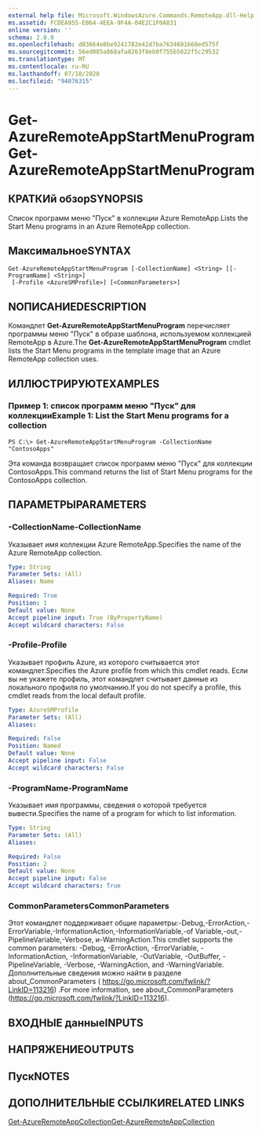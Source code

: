 ```yaml
---
external help file: Microsoft.WindowsAzure.Commands.RemoteApp.dll-Help.xml
ms.assetid: FCDEA955-EB64-4EEA-9F4A-04E2C1F0A831
online version: ''
schema: 2.0.0
ms.openlocfilehash: d83664e8be9241782e42d7ba7634691668ed575f
ms.sourcegitcommit: 56ed085a868afa8263f8eb0f755b5822f5c29532
ms.translationtype: MT
ms.contentlocale: ru-RU
ms.lasthandoff: 07/18/2020
ms.locfileid: "94076315"
---
```

# <span data-ttu-id="73bf3-101">Get-AzureRemoteAppStartMenuProgram</span><span class="sxs-lookup"><span data-stu-id="73bf3-101">Get-AzureRemoteAppStartMenuProgram</span></span>

## <span data-ttu-id="73bf3-102">КРАТКИй обзор</span><span class="sxs-lookup"><span data-stu-id="73bf3-102">SYNOPSIS</span></span>
<span data-ttu-id="73bf3-103">Список программ меню "Пуск" в коллекции Azure RemoteApp.</span><span class="sxs-lookup"><span data-stu-id="73bf3-103">Lists the Start Menu programs in an Azure RemoteApp collection.</span></span>

## <span data-ttu-id="73bf3-104">Максимальное</span><span class="sxs-lookup"><span data-stu-id="73bf3-104">SYNTAX</span></span>

```
Get-AzureRemoteAppStartMenuProgram [-CollectionName] <String> [[-ProgramName] <String>]
 [-Profile <AzureSMProfile>] [<CommonParameters>]
```

## <span data-ttu-id="73bf3-105">NОПИСАНИЕ</span><span class="sxs-lookup"><span data-stu-id="73bf3-105">DESCRIPTION</span></span>
<span data-ttu-id="73bf3-106">Командлет **Get-AzureRemoteAppStartMenuProgram** перечисляет программы меню "Пуск" в образе шаблона, используемом коллекцией RemoteApp в Azure.</span><span class="sxs-lookup"><span data-stu-id="73bf3-106">The **Get-AzureRemoteAppStartMenuProgram** cmdlet lists the Start Menu programs in the template image that an Azure RemoteApp collection uses.</span></span>

## <span data-ttu-id="73bf3-107">ИЛЛЮСТРИРУЮТ</span><span class="sxs-lookup"><span data-stu-id="73bf3-107">EXAMPLES</span></span>

### <span data-ttu-id="73bf3-108">Пример 1: список программ меню "Пуск" для коллекции</span><span class="sxs-lookup"><span data-stu-id="73bf3-108">Example 1: List the Start Menu programs for a collection</span></span>
```
PS C:\> Get-AzureRemoteAppStartMenuProgram -CollectionName "ContosoApps"
```

<span data-ttu-id="73bf3-109">Эта команда возвращает список программ меню "Пуск" для коллекции ContosoApps.</span><span class="sxs-lookup"><span data-stu-id="73bf3-109">This command returns the list of Start Menu programs for the ContosoApps collection.</span></span>

## <span data-ttu-id="73bf3-110">ПАРАМЕТРЫ</span><span class="sxs-lookup"><span data-stu-id="73bf3-110">PARAMETERS</span></span>

### <span data-ttu-id="73bf3-111">-CollectionName</span><span class="sxs-lookup"><span data-stu-id="73bf3-111">-CollectionName</span></span>
<span data-ttu-id="73bf3-112">Указывает имя коллекции Azure RemoteApp.</span><span class="sxs-lookup"><span data-stu-id="73bf3-112">Specifies the name of the Azure RemoteApp collection.</span></span>

```yaml
Type: String
Parameter Sets: (All)
Aliases: Name

Required: True
Position: 1
Default value: None
Accept pipeline input: True (ByPropertyName)
Accept wildcard characters: False
```

### <span data-ttu-id="73bf3-113">-Profile</span><span class="sxs-lookup"><span data-stu-id="73bf3-113">-Profile</span></span>
<span data-ttu-id="73bf3-114">Указывает профиль Azure, из которого считывается этот командлет.</span><span class="sxs-lookup"><span data-stu-id="73bf3-114">Specifies the Azure profile from which this cmdlet reads.</span></span>
<span data-ttu-id="73bf3-115">Если вы не укажете профиль, этот командлет считывает данные из локального профиля по умолчанию.</span><span class="sxs-lookup"><span data-stu-id="73bf3-115">If you do not specify a profile, this cmdlet reads from the local default profile.</span></span>

```yaml
Type: AzureSMProfile
Parameter Sets: (All)
Aliases: 

Required: False
Position: Named
Default value: None
Accept pipeline input: False
Accept wildcard characters: False
```

### <span data-ttu-id="73bf3-116">-ProgramName</span><span class="sxs-lookup"><span data-stu-id="73bf3-116">-ProgramName</span></span>
<span data-ttu-id="73bf3-117">Указывает имя программы, сведения о которой требуется вывести.</span><span class="sxs-lookup"><span data-stu-id="73bf3-117">Specifies the name of a program for which to list information.</span></span>

```yaml
Type: String
Parameter Sets: (All)
Aliases: 

Required: False
Position: 2
Default value: None
Accept pipeline input: False
Accept wildcard characters: True
```

### <span data-ttu-id="73bf3-118">CommonParameters</span><span class="sxs-lookup"><span data-stu-id="73bf3-118">CommonParameters</span></span>
<span data-ttu-id="73bf3-119">Этот командлет поддерживает общие параметры:-Debug,-ErrorAction,-ErrorVariable,-InformationAction,-InformationVariable,-of Variable,-out,-PipelineVariable,-Verbose, и-WarningAction.</span><span class="sxs-lookup"><span data-stu-id="73bf3-119">This cmdlet supports the common parameters: -Debug, -ErrorAction, -ErrorVariable, -InformationAction, -InformationVariable, -OutVariable, -OutBuffer, -PipelineVariable, -Verbose, -WarningAction, and -WarningVariable.</span></span> <span data-ttu-id="73bf3-120">Дополнительные сведения можно найти в разделе about_CommonParameters ( https://go.microsoft.com/fwlink/?LinkID=113216) .</span><span class="sxs-lookup"><span data-stu-id="73bf3-120">For more information, see about_CommonParameters (https://go.microsoft.com/fwlink/?LinkID=113216).</span></span>

## <span data-ttu-id="73bf3-121">ВХОДНЫЕ данные</span><span class="sxs-lookup"><span data-stu-id="73bf3-121">INPUTS</span></span>

## <span data-ttu-id="73bf3-122">НАПРЯЖЕНИЕ</span><span class="sxs-lookup"><span data-stu-id="73bf3-122">OUTPUTS</span></span>

## <span data-ttu-id="73bf3-123">Пуск</span><span class="sxs-lookup"><span data-stu-id="73bf3-123">NOTES</span></span>

## <span data-ttu-id="73bf3-124">ДОПОЛНИТЕЛЬНЫЕ ССЫЛКИ</span><span class="sxs-lookup"><span data-stu-id="73bf3-124">RELATED LINKS</span></span>

[<span data-ttu-id="73bf3-125">Get-AzureRemoteAppCollection</span><span class="sxs-lookup"><span data-stu-id="73bf3-125">Get-AzureRemoteAppCollection</span></span>](./Get-AzureRemoteAppCollection.md)


